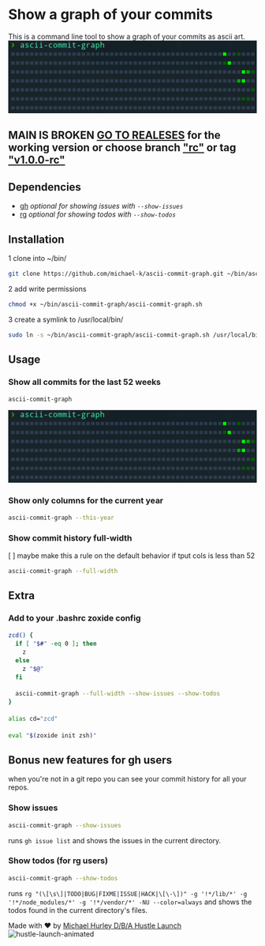 # Show a graph of your commits

This is a command line tool to show a graph of your commits as ascii art.
![ascii-commit-graph-screenshot](https://raw.githubusercontent.com/michaelmonetized/ascii-commit-graph/master/screenshot.png)

## MAIN IS BROKEN [GO TO REALESES](https://github.com/michaelmonetized/ascii-commit-graph/releases) for the working version or choose branch ["rc"](https://github.com/michaelmonetized/ascii-commit-graph/tree/rc) or tag ["v1.0.0-rc"](https://github.com/michaelmonetized/ascii-commit-graph/releases/tag/v1.0.0-rc)

## Dependencies

- [gh](https://github.com/cli/cli) _optional for showing issues with `--show-issues`_
- [rg](https://github.com/BurntSushi/ripgrep) _optional for showing todos with `--show-todos`_

## Installation

1 clone into ~/bin/

```bash
git clone https://github.com/michael-k/ascii-commit-graph.git ~/bin/ascii-commit-graph
```

2 add write permissions

```bash
chmod +x ~/bin/ascii-commit-graph/ascii-commit-graph.sh
```

3 create a symlink to /usr/local/bin/

```bash
sudo ln -s ~/bin/ascii-commit-graph/ascii-commit-graph.sh /usr/local/bin/ascii-commit-graph
```

## Usage

### Show all commits for the last 52 weeks

```bash
ascii-commit-graph
```

![ascii-commit-graph-example](https://raw.githubusercontent.com/michaelmonetized/ascii-commit-graph/master/screenshot.png)

### Show only columns for the current year

```bash
ascii-commit-graph --this-year
```

### Show commit history full-width

[ ] maybe make this a rule on the default behavior if tput cols is less than 52

```bash
ascii-commit-graph --full-width
```

## Extra

### Add to your .bashrc zoxide config

```bash
zcd() {
  if [ "$#" -eq 0 ]; then
    z
  else
    z "$@"
  fi

  ascii-commit-graph --full-width --show-issues --show-todos
}

alias cd="zcd"

eval "$(zoxide init zsh)"
```

## Bonus new features for gh users

when you're not in a git repo you can see your commit history for all your repos.

### Show issues

```bash
ascii-commit-graph --show-issues
```

runs `gh issue list` and shows the issues in the current directory.

### Show todos (for rg users)

```bash
ascii-commit-graph --show-todos
```

runs `rg "(\[\s\]|TODO|BUG|FIXME|ISSUE|HACK|\[\-\])" -g '!*/lib/*' -g '!*/node_modules/*' -g '!*/vendor/*' -NU --color=always` and shows the todos found in the current directory's files.

Made with ❤️ by [Michael Hurley D/B/A Hustle Launch](https://www.michaelchurley.com)
![hustle-launch-animated](https://github.com/michaelmonetized/ascii-commit-graph/assets/162010215/da2f7c1e-d0b9-48d6-b913-df3c6f40d8c0)
